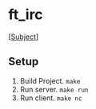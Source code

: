 # ft_irc
[[Subject](https://cdn.intra.42.fr/pdf/pdf/24623/en.subject.pdf)]


## Setup
1. Build Project. `make`
2. Run server. `make run`
3. Run client. `make nc`
